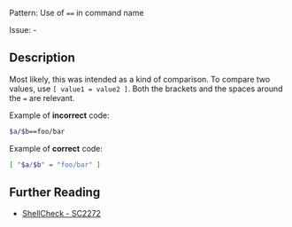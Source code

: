 Pattern: Use of `==` in command name

Issue: -

## Description

Most likely, this was intended as a kind of comparison. To compare two values, use `[ value1 = value2 ]`. Both the brackets and the spaces around the `=` are relevant. 

Example of **incorrect** code:

```sh
$a/$b==foo/bar
```

Example of **correct** code:

```sh
[ "$a/$b" = "foo/bar" ] 
```

## Further Reading

* [ShellCheck - SC2272](https://github.com/koalaman/shellcheck/wiki/SC2272)
